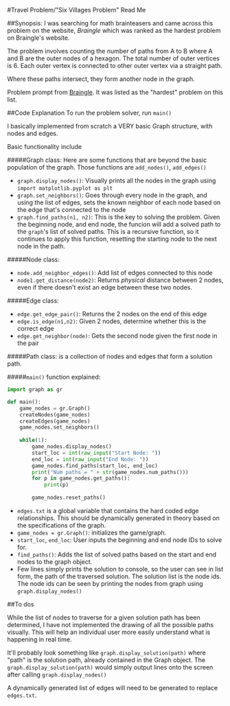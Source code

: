 #Travel Problem/"Six Villages Problem" Read Me

##Synopsis:
I was searching for math brainteasers and came across this problem on the website, _Braingle_
which was ranked as the hardest problem on Braingle's website.

The problem involves counting the number of paths from A to B where A and B
are the outer nodes of a hexagon. The total number of outer vertices is 6.
Each outer vertex is connected to other outer vertex via a straight path.

Where these paths intersect, they form another node in the graph.

Problem prompt from 
[Braingle](http://www.braingle.com/brainteasers/teaser.php?op=2&id=44101&comm=0). It was listed as the "hardest" problem on this list.

##Code Explanation
To run the problem solver, run `main()`

I basically implemented from scratch a VERY basic Graph structure, with nodes and edges.

Basic functionality include 

#####Graph class:
Here are some functions that are beyond the basic population of the graph. Those functions are `add_nodes()`, `add_edges()`
* `graph.display_nodes()`: Visually prints all the nodes in the graph using `import matplotlib.pyplot as plt`
* `graph.set_neighbors()`: Goes through every node in the graph, and using the list of edges, sets the known neighbor of each node based on the edge that's connected to the node
* `graph.find_paths(n1, n2)`: This is the key to solving the problem. Given the beginning node, and end node, the funcion will add a solved path to the `graph`'s list of solved paths. This is a recursive function, so it continues to apply this function, resetting the starting node to the next node in the path. 

#####Node class:
* `node.add_neighbor_edges()`: Add list of edges connected to this node
* `node1.get_distance(node2)`: Returns _physical_ distance between 2 nodes, even if there doesn't exist an edge between these two nodes.

#####Edge class:
* `edge.get_edge_pair()`: Returns the 2 nodes on the end of this edge
* `edge.is_edge(n1,n2)`: Given 2 nodes, determine whether this is the correct edge
* `edge.get_neighbor(node)`: Gets the second node given the first node in the pair

#####Path class:
is a collection of nodes and edges that form a solution path.


#####`main()` function explained:

```python
import graph as gr

def main():
    game_nodes = gr.Graph()
    createNodes(game_nodes)
    createEdges(game_nodes)
    game_nodes.set_neighbors()
    
    while(1):
        game_nodes.display_nodes()
        start_loc = int(raw_input("Start Node: "))
        end_loc = int(raw_input("End Node: "))
        game_nodes.find_paths(start_loc, end_loc)
        print("Num paths = " + str(game_nodes.num_paths()))
        for p in game_nodes.get_paths():
            print(p)
        
        game_nodes.reset_paths()
```

* `edges.txt` is a global variable that contains the hard coded edge relationships. This should be dynamically generated in theory based on the specifications of the graph.
* `game_nodes = gr.Graph()`: initializes the game/graph.
* `start_loc`, `end_loc`: User inputs the beginning and end node IDs to solve for.
* `find_paths()`: Adds the list of solved paths based on the start and end nodes to the graph object.
* Few lines simply prints the solution to console, so the user can see in list form, the path of the traversed solution. The solution list is the node ids. The node ids can be seen by printing the nodes from graph using `graph.display_nodes()`

##To dos

While the list of nodes to traverse for a given solution path has been determined, I have not implemented the drawing of all the possible paths visually. This will help an individual user more easily understand what is happening in real time.

It'll probably look something like `graph.display_solution(path)` where "path" is the solution path, already contained in the Graph object. The `graph.display_solution(path)` would simply output lines onto the screen after calling `graph.display_nodes()`

A dynamically generated list of edges will need to be generated to replace `edges.txt`.

